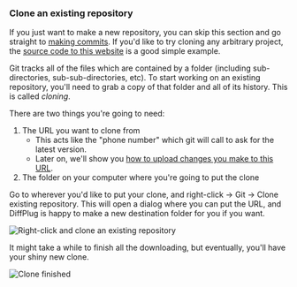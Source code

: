 ### Clone an existing repository

If you just want to make a new repository, you can skip this section and go straight to [making commits](#MakeACommit).  If you'd like to try cloning any arbitrary project, the [source code to this website](https://github.com/diffplug/gitfromscratch) is a good simple example.

Git tracks all of the files which are contained by a folder (including sub-directories, sub-sub-directories, etc).  To start working on an existing repository, you'll need to grab a copy of that folder and all of its history.  This is called *cloning*.

There are two things you're going to need:
1) The URL you want to clone from
    + This acts like the "phone number" which git will call to ask for the latest version.
    + Later on, we'll show you [how to upload changes you make to this URL](Upload).
2) The folder on your computer where you're going to put the clone

Go to wherever you'd like to put your clone, and right-click -> Git -> Clone existing repository.  This will open a dialog where you can put the URL, and DiffPlug is happy to make a new destination folder for you if you want.

![Right-click and clone an existing repository](/01_DontKnowAnything/03_Clone/Rightclick_clone.gif)

It might take a while to finish all the downloading, but eventually, you'll have your shiny new clone.

![Clone finished](/01_DontKnowAnything/03_Clone/Clone_finished.gif)
